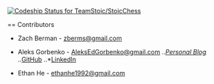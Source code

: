 [ ![Codeship Status for TeamStoic/StoicChess](https://codeship.com/projects/8443e920-1f83-0134-0385-3ae309bf0e43/status?branch=master)](https://codeship.com/projects/160373)

== Contributors


* Zach Berman - zberms@gmail.com
* Aleks Gorbenko - AleksEdGorbenko@gmail.com
..*[Personal Blog](https://aleksgorbenko.com)
..*[GitHub](https://github.com/aleksgorbenko)
..*[LinkedIn](https://uk.linkedin.com/in/aleks-gorbenko-web-developer)

* Ethan He - ethanhe1992@gmail.com
